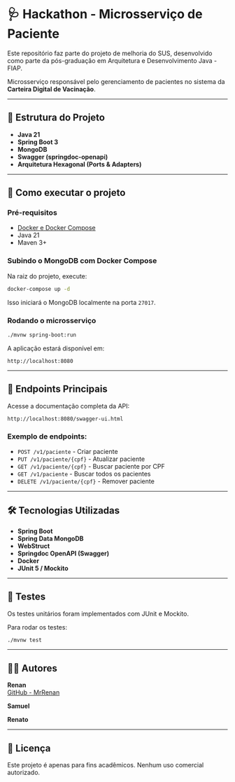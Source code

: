 # 🩺 Hackathon - Microsserviço de Paciente

Este repositório faz parte do projeto de melhoria do SUS, desenvolvido como parte da pós-graduação em Arquitetura e Desenvolvimento Java - FIAP.

Microsserviço responsável pelo gerenciamento de pacientes no sistema da **Carteira Digital de Vacinação**.

---

## 📁 Estrutura do Projeto

- **Java 21**
- **Spring Boot 3**
- **MongoDB**
- **Swagger (springdoc-openapi)**
- **Arquitetura Hexagonal (Ports & Adapters)**

---

## 🚀 Como executar o projeto

### Pré-requisitos

- [Docker e Docker Compose](https://www.docker.com/)
- Java 21
- Maven 3+

### Subindo o MongoDB com Docker Compose

Na raiz do projeto, execute:

```bash
docker-compose up -d
```

Isso iniciará o MongoDB localmente na porta `27017`.

### Rodando o microsserviço

```bash
./mvnw spring-boot:run
```

A aplicação estará disponível em:

```
http://localhost:8080
```

---

## 📌 Endpoints Principais

Acesse a documentação completa da API:

```
http://localhost:8080/swagger-ui.html
```

### Exemplo de endpoints:

- `POST /v1/paciente` - Criar paciente
- `PUT /v1/paciente/{cpf}` - Atualizar paciente
- `GET /v1/paciente/{cpf}` - Buscar paciente por CPF
- `GET /v1/paciente` - Buscar todos os pacientes
- `DELETE /v1/paciente/{cpf}` - Remover paciente

---

## 🛠️ Tecnologias Utilizadas

- **Spring Boot**
- **Spring Data MongoDB**
- **WebStruct**
- **Springdoc OpenAPI (Swagger)**
- **Docker**
- **JUnit 5 / Mockito**

---

## 🧪 Testes

Os testes unitários foram implementados com JUnit e Mockito.

Para rodar os testes:

```bash
./mvnw test
```

---

## 👨‍💻 Autores

**Renan**  
[GitHub - MrRenan](https://github.com/MrRenan)

**Samuel**

**Renato**

---

## 📄 Licença

Este projeto é apenas para fins acadêmicos. Nenhum uso comercial autorizado.